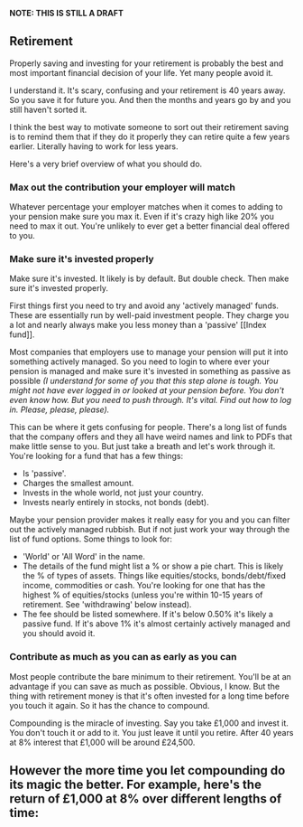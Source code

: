 **NOTE: THIS IS STILL A DRAFT**

## Retirement

Properly saving and investing for your retirement is probably the best and most important financial decision of your life. Yet many people avoid it.

I understand it. It's scary, confusing and your retirement is 40 years away. So you save it for future you. And then the months and years go by and you still haven't sorted it.

I think the best way to motivate someone to sort out their retirement saving is to remind them that if they do it properly they can retire quite a few years earlier. Literally having to work for less years.

Here's a very brief overview of what you should do.

### Max out the contribution your employer will match

Whatever percentage your employer matches when it comes to adding to your pension make sure you max it. Even if it's crazy high like 20% you need to max it out. You're unlikely to ever get a better financial deal offered to you.

### Make sure it's invested properly

Make sure it's invested. It likely is by default. But double check. Then make sure it's invested properly. 

First things first you need to try and avoid any 'actively managed' funds. These are essentially run by well-paid investment people. They charge you a lot and nearly always make you less money than a 'passive' [[Index fund]].

Most companies that employers use to manage your pension will put it into something actively managed. So you need to login to where ever your pension is managed and make sure it's invested in something as passive as possible *(I understand for some of you that this step alone is tough. You might not have ever logged in or looked at your pension before. You don't even know how. But you need to push through. It's vital. Find out how to log in. Please, please, please).*

This can be where it gets confusing for people. There's a long list of funds that the company offers and they all have weird names and link to PDFs that make little sense to you. But just take a breath and let's work through it. You're looking for a fund that has a few things:
- Is 'passive'.
- Charges the smallest amount.
- Invests in the whole world, not just your country.
- Invests nearly entirely in stocks, not bonds (debt).

Maybe your pension provider makes it really easy for you and you can filter out the actively managed rubbish. But if not just work your way through the list of fund options. Some things to look for: 
- 'World' or 'All Word' in the name.
- The details of the fund might list a % or show a pie chart. This is likely the % of types of assets. Things like equities/stocks, bonds/debt/fixed income, commodities or cash. You're looking for one that has the highest % of equities/stocks (unless you're within 10-15 years of retirement. See 'withdrawing' below instead).
- The fee should be listed somewhere. If it's below 0.50% it's likely a passive fund. If it's above 1% it's almost certainly actively managed and you should avoid it.

### Contribute as much as you can as early as you can

Most people contribute the bare minimum to their retirement. You'll be at an advantage if you can save as much as possible. Obvious, I know. But the thing with retirement money is that it's often invested for a long time before you touch it again. So it has the chance to compound.

Compounding is the miracle of investing. Say you take £1,000 and invest it. You don't touch it or add to it. You just leave it until you retire. After 40 years at 8% interest that £1,000 will be around £24,500.

However the more time you let compounding do its magic the better. For example, here's the return of £1,000 at 8% over different lengths of time:
- 